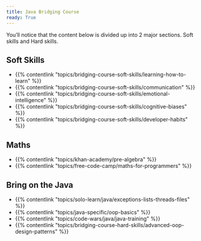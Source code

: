 ```yaml
---
title: Java Bridging Course
ready: True
---
```


You’ll notice that the content below is divided up into 2 major sections. Soft skills and Hard skills.

## Soft Skills

- {{% contentlink "topics/bridging-course-soft-skills/learning-how-to-learn" %}}
- {{% contentlink "topics/bridging-course-soft-skills/communication" %}}
- {{% contentlink "topics/bridging-course-soft-skills/emotional-intelligence" %}}
- {{% contentlink "topics/bridging-course-soft-skills/cognitive-biases" %}}
- {{% contentlink "topics/bridging-course-soft-skills/developer-habits" %}}

## Maths

- {{% contentlink "topics/khan-academy/pre-algebra" %}}
- {{% contentlink "topics/free-code-camp/maths-for-programmers" %}}

## Bring on the Java

- {{% contentlink "topics/solo-learn/java/exceptions-lists-threads-files" %}}
- {{% contentlink "topics/java-specific/oop-basics" %}}
- {{% contentlink "topics/code-wars/java/java-training" %}}
- {{% contentlink "topics/bridging-course-hard-skills/advanced-oop-design-patterns" %}}
